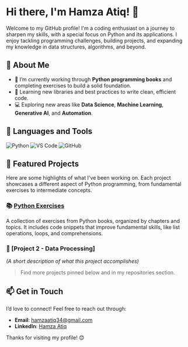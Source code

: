 
# Hi there, I'm Hamza Atiq! 👋

Welcome to my GitHub profile! I'm a coding enthusiast on a journey to sharpen my skills, with a special focus on Python and its applications. I enjoy tackling programming challenges, building projects, and expanding my knowledge in data structures, algorithms, and beyond.

## 🚀 About Me
- 📘 I’m currently working through **Python programming books** and completing exercises to build a solid foundation.
- 🌱 Learning new libraries and best practices to write clean, efficient code.
- 💻 Exploring new areas like **Data Science**, **Machine Learning**, **Generative AI**, and **Automation**.

## 🔧 Languages and Tools
![Python](https://img.shields.io/badge/Python-3.x-blue) ![VS Code](https://img.shields.io/badge/Editor-VSCode-blue) ![GitHub](https://img.shields.io/badge/Platform-GitHub-lightgrey)

## 📂 Featured Projects
Here are some highlights of what I've been working on. Each project showcases a different aspect of Python programming, from fundamental exercises to intermediate concepts.

### 📚 [Python Exercises](https://github.com/yourusername/python-exercises)
A collection of exercises from Python books, organized by chapters and topics. It includes code snippets that improve fundamental skills, like list operations, loops, and comprehensions.

### 🔢 [Project 2 - Data Processing]
_(A short description of what this project accomplishes)_

> Find more projects pinned below and in my repositories section.

## 📫 Get in Touch
I’d love to connect! Feel free to reach out through:
- **Email**: hamzaatiq34@gmail.com
- **LinkedIn**: [Hamza Atiq](https://www.linkedin.com/in/hamza-atiq-73952613b/?trk=uno-choose-ge-no-intent&dl=no)

Thanks for visiting my profile! 😊